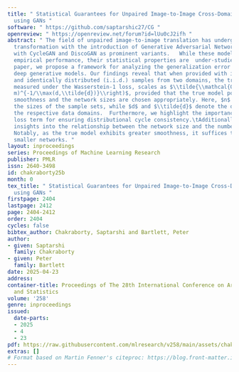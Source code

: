 ```yaml
---
title: " Statistical Guarantees for Unpaired Image-to-Image Cross-Domain Analysis
  using GANs "
software: " https://github.com/saptarshic27/CG "
openreview: " https://openreview.net/forum?id=lUu0cJ2ifh "
abstract: " The field of unpaired image-to-image translation has undergone a significant
  transformation with the introduction of Generative Adversarial Networks (GANs),
  with CycleGAN and DiscoGAN as prominent variants.   While these models show impressive
  empirical performance, their statistical properties are  under-studied. In this
  paper, we propose a framework for analyzing the generalization error in cross-domain
  deep generative models. Our findings reveal that when provided with independent
  and identically distributed (i.i.d.) samples from two domains, the translation error,
  measured under the Wasserstein-1 loss, scales as $\\tilde{\\mathcal{O}} \\left(\\min(n,
  m)^{-1/\\max(d,\\tilde{d})}\\right)$, provided that the true model possesses sufficient
  smoothness and the network sizes are chosen appropriately. Here, $n$ and $m$ represent
  the sizes of the sample sets, while $d$ and $\\tilde{d}$ denote the dimensions of
  the respective data domains.  Furthermore, we highlight the importance of a cycle
  loss term for ensuring distributional cycle consistency.\tAdditionally, we provide
  insights into the relationship between the network size and the number of data points.
  Notably, as the true model exhibits greater smoothness, it suffices to work with
  smaller networks. "
layout: inproceedings
series: Proceedings of Machine Learning Research
publisher: PMLR
issn: 2640-3498
id: chakraborty25b
month: 0
tex_title: " Statistical Guarantees for Unpaired Image-to-Image Cross-Domain Analysis
  using GANs "
firstpage: 2404
lastpage: 2412
page: 2404-2412
order: 2404
cycles: false
bibtex_author: Chakraborty, Saptarshi and Bartlett, Peter
author:
- given: Saptarshi
  family: Chakraborty
- given: Peter
  family: Bartlett
date: 2025-04-23
address:
container-title: Proceedings of The 28th International Conference on Artificial Intelligence
  and Statistics
volume: '258'
genre: inproceedings
issued:
  date-parts:
  - 2025
  - 4
  - 23
pdf: https://raw.githubusercontent.com/mlresearch/v258/main/assets/chakraborty25b/chakraborty25b.pdf
extras: []
# Format based on Martin Fenner's citeproc: https://blog.front-matter.io/posts/citeproc-yaml-for-bibliographies/
---
```

